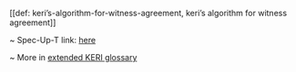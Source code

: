 [[def: keri’s-algorithm-for-witness-agreement, keri’s algorithm for witness agreement]]

~ Spec-Up-T link: <a href='https://weboftrust.github.io/WOT-terms/docs/glossary/keri’s-algorithm-for-witness-agreement'>here</a>

~ More in <a href="https://weboftrust.github.io/WOT-terms/docs/glossary/keri’s-algorithm-for-witness-agreement">extended KERI glossary</a>
